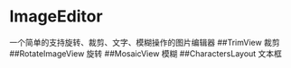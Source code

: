 # ImageEditor
一个简单的支持旋转、裁剪、文字、模糊操作的图片编辑器
##TrimView
裁剪
##RotateImageView
旋转
##MosaicView
模糊
##CharactersLayout
文本框
